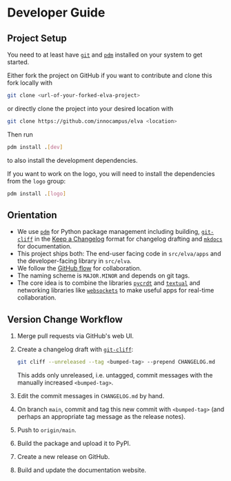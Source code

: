 # Developer Guide

## Project Setup

You need to at least have [`git`](https://git-scm.com/) and [`pdm`](https://pdm-project.org/latest/) installed on your system to get started.

Either fork the project on GitHub if you want to contribute and clone this fork locally with 

```sh
git clone <url-of-your-forked-elva-project>
```

or directly clone the project into your desired location with

```sh
git clone https://github.com/innocampus/elva <location>
```

Then run

```sh
pdm install .[dev]
```

to also install the development dependencies.

If you want to work on the logo, you will need to install the dependencies from the `logo` group:

```sh
pdm install .[logo]
```


## Orientation

- We use [`pdm`](https://pdm-project.org/latest/) for Python package management including building, [`git-cliff`](https://git-cliff.org/) in the [Keep a Changelog](https://keepachangelog.com/en/1.1.0/) format for changelog drafting and [`mkdocs`](https://www.mkdocs.org/) for documentation.
- This project ships both: The end-user facing code in `src/elva/apps` and the developer-facing library in `src/elva`.
- We follow the [GitHub flow](https://docs.github.com/de/get-started/using-github/github-flow) for collaboration.
- The naming scheme is `MAJOR.MINOR` and depends on git tags.
- The core idea is to combine the libraries [`pycrdt`](https://github.com/jupyter-server/pycrdt) and [`textual`](https://github.com/Textualize/textual) and networking libraries like [`websockets`](https://github.com/python-websockets/websockets) to make useful apps for real-time collaboration.


## Version Change Workflow

1. Merge pull requests via GitHub's web UI.
2. Create a changelog draft with [`git-cliff`](https://git-cliff.org/):

    ```sh
    git cliff --unreleased --tag <bumped-tag> --prepend CHANGELOG.md
    ```

    This adds only unreleased, i.e. untagged, commit messages with the manually increased `<bumped-tag>`.

3. Edit the commit messages in `CHANGELOG.md` by hand.
4. On branch `main`, commit and tag this new commit with `<bumped-tag>` (and perhaps an appropriate tag message as the release notes).
5. Push to `origin/main`.
6. Build the package and upload it to PyPI.
7. Create a new release on GitHub.
8. Build and update the documentation website.
